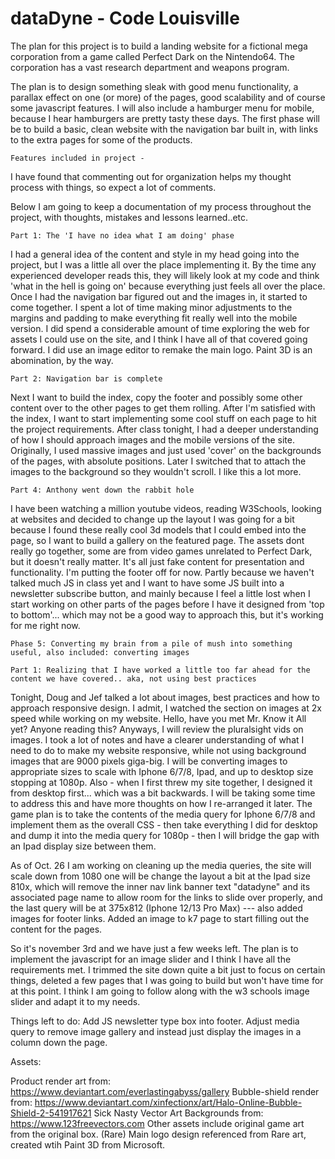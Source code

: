 # dataDyne - Code Louisville

The plan for this project is to build a landing website for a fictional mega corporation from a game called Perfect Dark on the Nintendo64. The corporation has a vast research department and weapons program. 

The plan is to design something sleak with good menu functionality, a parallax effect on one (or more) of the pages, good scalability and of course some javascript features. I will also include a hamburger menu for mobile, because I hear hamburgers are pretty tasty these days. The first phase will be to build a basic, clean website with the navigation bar built in, with links to the extra pages for some of the products.

    Features included in project - 

I have found that commenting out for organization helps my thought process with things, so expect a lot of comments. 

Below I am going to keep a documentation of my process throughout the project, with thoughts, mistakes and lessons learned..etc. 


    Part 1: The 'I have no idea what I am doing' phase

I had a general idea of the content and style in my head going into the project, but I was a little all over the place implementing it. By the time any experienced developer reads this, they will likely look at my code and think 'what in the hell is going on' because everything just feels all over the place. Once I had the navigation bar figured out and the images in, it started to come together. I spent a lot of time making minor adjustments to the margins and padding to make everything fit really well into the mobile version. I did spend a considerable amount of time exploring the web for assets I could use on the site, and I think I have all of that covered going forward. I did use an image editor to remake the main logo. Paint 3D is an abomination, by the way. 

    Part 2: Navigation bar is complete 

Next I want to build the index, copy the footer and possibly some other content over to the other pages to get them rolling. After I'm satisfied with the index, I want to start implementing some cool stuff on each page to hit the project requirements. After class tonight, I had a deeper understanding of how I should approach images and the mobile versions of the site. Originally, I used massive images and just used 'cover' on the backgrounds of the pages, with absolute positions. Later I switched that to attach the images to the background so they wouldn't scroll. I like this a lot more. 

    Part 4: Anthony went down the rabbit hole

I have been watching a million youtube videos, reading W3Schools, looking at websites and decided to change up the layout I was going for a bit because I found these really cool 3d models that I could embed into the page, so I want to build a gallery on the featured page. The assets dont really go together, some are from video games unrelated to Perfect Dark, but it doesn't really matter. It's all just fake content for presentation and functionality. I'm putting the footer off for now. Partly because we haven't talked much JS in class yet and I want to have some JS built into a newsletter subscribe button, and mainly because I feel a little lost when I start working on other parts of the pages before I have it designed from 'top to bottom'... which may not be a good way to approach this, but it's working for me right now. 

    Phase 5: Converting my brain from a pile of mush into something useful, also included: converting images

    Part 1: Realizing that I have worked a little too far ahead for the content we have covered.. aka, not using best practices

Tonight, Doug and Jef talked a lot about images, best practices and how to approach responsive design. I admit, I watched the section on images at 2x speed while working on my website. Hello, have you met Mr. Know it All yet? Anyone reading this? Anyways, I will review the pluralsight vids on images. I took a lot of notes and have a clearer understanding of what I need to do to make my website responsive, while not using background images that are 9000 pixels giga-big. I will be converting images to appropriate sizes to scale with Iphone 6/7/8, Ipad, and up to desktop size stopping at 1080p. Also - when I first threw my site together, I designed it from desktop first... which was a bit backwards. I will be taking some time to address this and have more thoughts on how I re-arranged it later. The game plan is to take the contents of the media query for Iphone 6/7/8 and implement them as the overall CSS - then take everything I did for desktop and dump it into the media query for 1080p - then I will bridge the gap with an Ipad display size between them. 



As of Oct. 26 I am working on cleaning up the media queries, the site will scale down from 1080 one will be change the layout a bit at the Ipad size 810x, which will remove the inner nav link banner text "datadyne" and its associated page name to allow room for the links to slide over properly, and the last query will be at 375x812 (Iphone 12/13 Pro Max) --- also added images for footer links. Added an image to k7 page to start filling out the content for the pages. 

So it's november 3rd and we have just a few weeks left. The plan is to implement the javascript for an image slider and I think I have all the requirements met. I trimmed the site down quite a bit just to focus on certain things, deleted a few pages that I was going to build but won't have time for at this point. I think I am going to follow along with the w3 schools image slider and adapt it to my needs.

Things left to do: Add JS newsletter type box into footer.
                   Adjust media query to remove image gallery and instead just display the images
                   in a column down the page. 







Assets: 

Product render art from:   https://www.deviantart.com/everlastingabyss/gallery
Bubble-shield render from: https://www.deviantart.com/xinfectionx/art/Halo-Online-Bubble-Shield-2-541917621
Sick Nasty Vector Art Backgrounds from: https://www.123freevectors.com
Other assets include original game art from the original box. (Rare)
Main logo design referenced from Rare art, created wtih Paint 3D from Microsoft.






